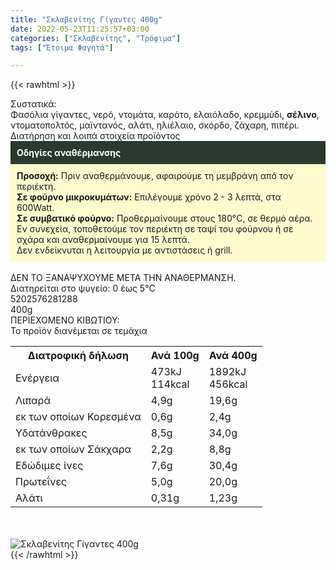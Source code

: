 ```yaml
---
title: "Σκλαβενίτης Γίγαντες 400g"
date: 2022-05-23T11:25:57+03:00
categories: ["Σκλαβενίτης", "Τρόφιμα"]
tags: ["Έτοιμα Φαγητά"]

---
```

{{< rawhtml >}}

<div class="sload509"><div class="product"><div id="sistatika">Συστατικά:</div><div class="alltext">Φασόλια γίγαντες, νερό, ντομάτα, καρότο, ελαιόλαδο, κρεμμύδι, <b>σέλινο</b>, ντοματοπολτός, μαϊντανός, αλάτι, ηλιέλαιο, σκόρδο, ζάχαρη, πιπέρι.</div><div id="loipa">Διατήρηση και λοιπά στοιχεία προϊόντος</div><div class="alltext"><div style="background:#2b3a2d;padding:10px;color:#fff"><b>Οδηγίες αναθέρμανσης</b></div><div style="background:#ffface;padding:10px;"><b>Προσοχή:</b> Πριν αναθερμάνουμε, αφαιρούμε τη μεμβράνη από τον περιέκτη.<br><b>Σε φούρνο μικροκυμάτων:</b> Επιλέγουμε χρόνο 2 - 3 λεπτά, στα 600Watt.<br><b>Σε συμβατικό φούρνο:</b> Προθερμαίνουμε στους 180°C, σε θερμό αέρα. Εν συνεχεία, τοποθετούμε τον περιέκτη σε ταψί του φούρνου ή σε σχάρα και αναθερμαίνουμε για 15 λεπτά.<br>Δεν ενδείκνυται η λειτουργία με αντιστάσεις ή grill.</div><br>ΔΕΝ ΤΟ ΞΑΝΑΨΥΧΟΥΜΕ ΜΕΤΑ ΤΗΝ ΑΝΑΘΕΡΜΑΝΣΗ.<br>Διατηρείται στο ψυγείο: 0 έως 5°C<br></div><div id="barcode"><div id="barimage1"></div><span id="bartext">5202576281288</span></div><div id="varos"><div id="varosimage1"></div><span id="varostext">400g</span></div><div id="kivotio">ΠΕΡΙΕΧΟΜΕΝΟ ΚΙΒΩΤΙΟΥ:<br>Το προϊόν διανέμεται σε τεμάχια</div><div class="tabout"><table id="diatable"><tbody><tr><th>Διατροφική δήλωση</th><th>Ανά 100g</th><th>Ανά 400g</th></tr><tr><td class="texr2">Ενέργεια</td><td class="texr">473kJ<br>114kcal</td><td class="texr">1892kJ<br>456kcal</td></tr><tr><td class="texr2">Λιπαρά</td><td class="texr">4,9g</td><td class="texr">19,6g</td></tr><tr><td class="gray">εκ των οποίων Κορεσµένα</td><td class="gray2">0,6g</td><td class="gray2">2,4g</td></tr><tr><td class="texr2">Yδατάνθρακες</td><td class="texr">8,5g</td><td class="texr">34,0g</td></tr><tr><td class="gray">εκ των οποίων Σάκχαρα</td><td class="gray2">2,2g</td><td class="gray2">8,8g</td></tr><tr><td class="texr2">Eδώδιμες ίνες</td><td class="texr">7,6g</td><td class="texr">30,4g</td></tr><tr><td class="texr2">Πρωτεΐνες</td><td class="texr">5,0g</td><td class="texr">20,0g</td></tr><tr><td class="texr2">Αλάτι</td><td class="texr">0,31g</td><td class="texr">1,23g</td></tr></tbody></table></div><br><br><div class="pimg"><img alt="Σκλαβενίτης Γίγαντες 400g" title="Σκλαβενίτης Γίγαντες 400g" src="/media/images/sklavenitis-gigantes-400g.jpg"></div></div></div>
{{< /rawhtml >}}


